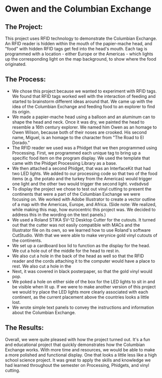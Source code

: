 # Owen and the Columbian Exchange

## The Project: 
This project uses RFID technology to demonstrate the Columbian Exchange. An RFID reader is hidden within the mouth of the papier-mache head, and "food" with hidden RFID tags get fed into the head's mouth. Each tag is programmed with a location - either Europe or the Americas - which lights up the corresponding light on the map background, to show where the food originated. 

## The Process: 
- We chose this project because we wanted to experiment with RFID tags. We found that RFID tags worked well with the interaction of feeding and started to brainstorm different ideas around that. We came up with the idea of the Columbian Exchange and feeding food to an explorer to find its origin. 
- We made a papier-mache head using a balloon and an aluminum can to shape the head and neck. Once it was dry, we painted the head to resemble a 16th century explorer. We named him Owen as an homage to Owen Wilson, because both of their noses are crooked. His second name, Miguel, is an homage to the character from "The Road to El Dorado." 
- The RFID reader we used was a Phidget that we then programmed using Processing. First, we programmed each unique tag to bring up a specific food item on the program display. We used the template that came with the Phidget Processing Library as a base. 
- We then attached a second Phidget, that was an InterfaceKit that had two LED lights. We added to our processing code so that two of the food items (e.g. the potato and the turkey from the Americas) would trigger one light and the other two would trigger the second light. vvdsdvsd
- To display the project we chose to test out vinyl cutting to present the continents that were a part of the Columbian Exchange we were focusing on. We worked with Adobe Illustrator to create a vector outline of a map with the Americas, Europe, and Africa. (Side note: We realized, while making this map, how eurocentric this project was. We decided to address this in the wording on the text panels.) 
- We used a Roland STIKA SV-12 Desktop Cutter for the cutouts. It turned out that the cutter was not easily compatible with MACs and the Illustrator file on its own, so we learned how to use Roland's software CutStudio. With that we were able to make verynice gold vinyl cutouts of the continents. 
- We set up a cardboard box lid to function as the display for the head. We cut a hole out of the middle for the head to rest in. 
- We also cut a hole in the back of the head as well so that the RFID reader and the cords attaching it to the computer would have a place to rest. We also cut a hole in the 
- Next, it was covered in black posterpaper, so that the gold vinyl would pop. 
- We poked a hole on either side of the box for the LED lights to sit in and be visible when lit up. If we were to make another version of this project we would try place the LED lights more clearly associated with each continent, as the current placement above the countries looks a little lost.
- We wrote simple text panels to convey the instructions and information about the Columbian Exchange. 

## The Results:
Overall, we were quite pleased with how the project turned out. It's a fun and educational project that quickly demonstrates how the Columbian Exchange works. With more time and resources, we would be able to make a more polished and functional display. One that looks a little less like a high school science project. It was great to apply the skills and knowledge we had learned throughout the semester on Processing, Phidgets, and vinyl cutting. 
